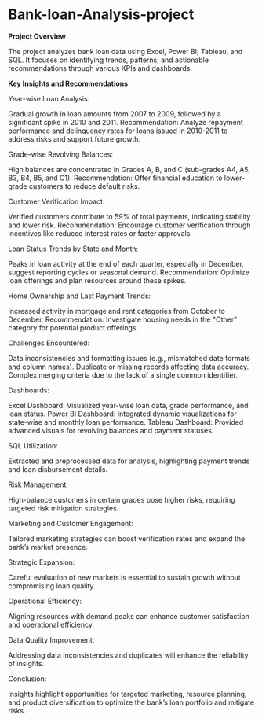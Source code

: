 # Bank-loan-Analysis-project
**Project Overview**

The project analyzes bank loan data using Excel, Power BI, Tableau, and SQL. It focuses on identifying trends, patterns, and actionable recommendations through various KPIs and dashboards.

**Key Insights and Recommendations**

Year-wise Loan Analysis:

Gradual growth in loan amounts from 2007 to 2009, followed by a significant spike in 2010 and 2011.
Recommendation: Analyze repayment performance and delinquency rates for loans issued in 2010-2011 to address risks and support future growth.

Grade-wise Revolving Balances:

High balances are concentrated in Grades A, B, and C (sub-grades A4, A5, B3, B4, B5, and C1).
Recommendation: Offer financial education to lower-grade customers to reduce default risks.

Customer Verification Impact:

Verified customers contribute to 59% of total payments, indicating stability and lower risk.
Recommendation: Encourage customer verification through incentives like reduced interest rates or faster approvals.

Loan Status Trends by State and Month:

Peaks in loan activity at the end of each quarter, especially in December, suggest reporting cycles or seasonal demand.
Recommendation: Optimize loan offerings and plan resources around these spikes.

Home Ownership and Last Payment Trends:

Increased activity in mortgage and rent categories from October to December.
Recommendation: Investigate housing needs in the "Other" category for potential product offerings.

Challenges Encountered:

Data inconsistencies and formatting issues (e.g., mismatched date formats and column names).
Duplicate or missing records affecting data accuracy.
Complex merging criteria due to the lack of a single common identifier.

Dashboards:

Excel Dashboard: Visualized year-wise loan data, grade performance, and loan status.
Power BI Dashboard: Integrated dynamic visualizations for state-wise and monthly loan performance.
Tableau Dashboard: Provided advanced visuals for revolving balances and payment statuses.

SQL Utilization:

Extracted and preprocessed data for analysis, highlighting payment trends and loan disbursement details.

Risk Management:

High-balance customers in certain grades pose higher risks, requiring targeted risk mitigation strategies.

Marketing and Customer Engagement:

Tailored marketing strategies can boost verification rates and expand the bank’s market presence.

Strategic Expansion:

Careful evaluation of new markets is essential to sustain growth without compromising loan quality.

Operational Efficiency:

Aligning resources with demand peaks can enhance customer satisfaction and operational efficiency.

Data Quality Improvement:

Addressing data inconsistencies and duplicates will enhance the reliability of insights.

Conclusion:

Insights highlight opportunities for targeted marketing, resource planning, and product diversification to optimize the bank’s loan portfolio and mitigate risks.
